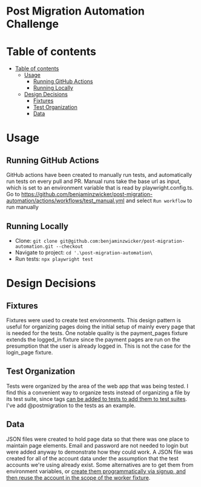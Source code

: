 # Post Migration Automation Challenge

# Table of contents
- [Table of contents](#table-of-contents)
  - [Usage](#usage)
    - [Running GitHub Actions](#running-github-actions)
    - [Running Locally](#running-locally)
  - [Design Decisions](#design-decisions)
    - [Fixtures](#fixtures)
    - [Test Organization](#test-organization)
    - [Data](#data)

# Usage
## Running GitHub Actions
GitHub actions have been created to manually run tests, and automatically run tests on every pull and PR. Manual runs take the base url as input, which is set to an environment variable that is read by playwright.config.ts. Go to https://github.com/benjaminzwicker/post-migration-automation/actions/workflows/test_manual.yml and select `Run workflow` to run manually

## Running Locally
* Clone: `git clone git@github.com:benjaminzwicker/post-migration-automation.git --checkout`
* Navigate to project: `cd '.\post-migration-automation\`
* Run tests: `npx playwright test`

# Design Decisions
## Fixtures
Fixtures were used to create test environments. This design pattern is useful for organizing pages doing the initial setup of mainly every page that is needed for the tests. One notable quality is the payment_pages fixture extends the logged_in fixture since the payment pages are run on the presumption that the user is already logged in. This is not the case for the login_page fixture.

## Test Organization
Tests were organized by the area of the web app that was being tested. I find this a convenient way to organize tests instead of organizing a file by its test suite, since tags [can be added to tests to add them to test suites](https://playwright.dev/docs/test-annotations#tag-tests). I've add @postmigration to the tests as an example.

## Data
JSON files were created to hold page data so that there was one place to maintain page elements. Email and password are not needed to login but were added anyway to demonstrate how they could work. A JSON file was created for all of the account data under the assumption that the test accounts we're using already exist. Some alternatives are to get them from environment variables, or [create them programmatically via signup, and then reuse the account in the scope of the worker fixture](https://playwright.dev/docs/next/test-fixtures#worker-scoped-fixtures).
